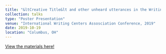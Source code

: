 ```yaml
---
title: "&ltCreative Title&lt and other unheard utterances in the Writing Center"
collection: talks
type: "Poster Presentation"
venue: "International Writing Centers Assosciation Conference, 2019"
date: 2019-10-19
location: "Columbus, OH"
---
```


<a href="https://docs.google.com/presentation/d/1wWvq6QqueMb7yExYuyJdaDMsBRcxApBD/edit?usp=sharing&ouid=109328080680759045588&rtpof=true&sd=true">View the materials here!</a>


